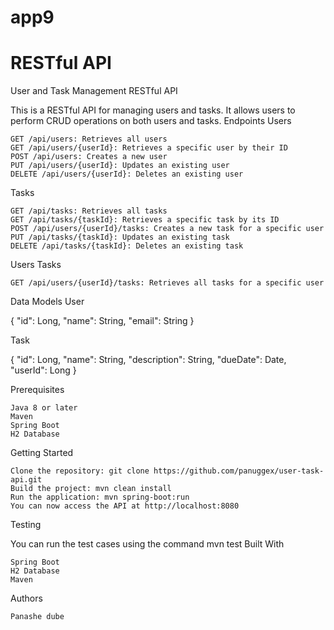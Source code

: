 # app9
 
# RESTful API
 User and Task Management RESTful API

This is a RESTful API for managing users and tasks. It allows users to perform CRUD operations on both users and tasks.
Endpoints
Users

    GET /api/users: Retrieves all users
    GET /api/users/{userId}: Retrieves a specific user by their ID
    POST /api/users: Creates a new user
    PUT /api/users/{userId}: Updates an existing user
    DELETE /api/users/{userId}: Deletes an existing user

Tasks

    GET /api/tasks: Retrieves all tasks
    GET /api/tasks/{taskId}: Retrieves a specific task by its ID
    POST /api/users/{userId}/tasks: Creates a new task for a specific user
    PUT /api/tasks/{taskId}: Updates an existing task
    DELETE /api/tasks/{taskId}: Deletes an existing task

Users Tasks

    GET /api/users/{userId}/tasks: Retrieves all tasks for a specific user

Data Models
User

{
    "id": Long,
    "name": String,
    "email": String
}

Task

{
    "id": Long,
    "name": String,
    "description": String,
    "dueDate": Date,
    "userId": Long
}

Prerequisites

    Java 8 or later
    Maven
    Spring Boot
    H2 Database

Getting Started

    Clone the repository: git clone https://github.com/panuggex/user-task-api.git
    Build the project: mvn clean install
    Run the application: mvn spring-boot:run
    You can now access the API at http://localhost:8080

Testing

You can run the test cases using the command mvn test
Built With

    Spring Boot
    H2 Database
    Maven

Authors

    Panashe dube